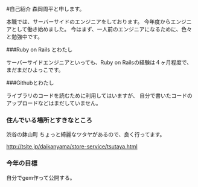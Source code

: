#自己紹介
 森岡周平と申します。
 
本職では、サーバーサイドのエンジニアをしております。
今年度からエンジニアとして働き始めました。
今はまず、一人前のエンジニアになるために、色々と勉強中です。

###Ruby on Rails とわたし

サーバーサイドエンジニアといっても、Ruby on Railsの経験は４ヶ月程度で、
まだまだひよっこです。

###Githubとわたし

ライブラリのコードを読むために利用してはいますが、
自分で書いたコードのアップロードなどはまだしていません。

### 住んでいる場所とすきなところ

渋谷の鉢山町
ちょっと綺麗なツタヤがあるので、良く行ってます。

http://tsite.jp/daikanyama/store-service/tsutaya.html

### 今年の目標
自分でgem作って公開する。

### 
